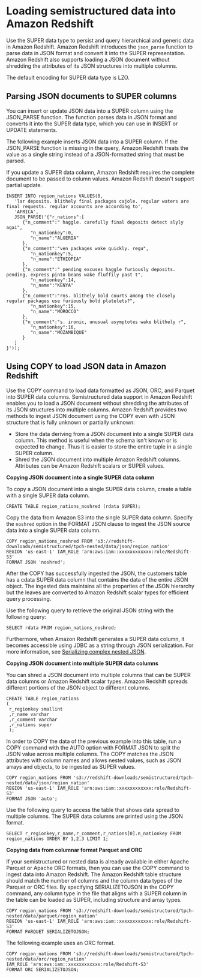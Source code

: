 # Loading semistructured data into Amazon Redshift<a name="ingest-super"></a>

Use the SUPER data type to persist and query hierarchical and generic data in Amazon Redshift\. Amazon Redshift introduces the `json_parse` function to parse data in JSON format and convert it into the SUPER representation\. Amazon Redshift also supports loading a JSON document without shredding the attributes of its JSON structures into multiple columns\.

The default encoding for SUPER data type is LZO\. 

## Parsing JSON documents to SUPER columns<a name="parse_json"></a>

You can insert or update JSON data into a SUPER column using the JSON\_PARSE function\. The function parses data in JSON format and converts it into the SUPER data type, which you can use in INSERT or UPDATE statements\. 

The following example inserts JSON data into a SUPER column\. If the JSON\_PARSE function is missing in the query, Amazon Redshift treats the value as a single string instead of a JSON\-formatted string that must be parsed\.

If you update a SUPER data column, Amazon Redshift requires the complete document to be passed to column values\. Amazon Redshift doesn't support partial update\. 

```
INSERT INTO region_nations VALUES(0,
   'lar deposits. blithely final packages cajole. regular waters are final requests. regular accounts are according to',
   'AFRICA',
   JSON_PARSE('{"r_nations":[
      {"n_comment":" haggle. carefully final deposits detect slyly agai",
         "n_nationkey":0,
         "n_name":"ALGERIA"
      },
      {"n_comment":"ven packages wake quickly. regu",
         "n_nationkey":5,
         "n_name":"ETHIOPIA"
      },
      {"n_comment":" pending excuses haggle furiously deposits. pending, express pinto beans wake fluffily past t",
         "n_nationkey":14,
         "n_name":"KENYA"
      },
      {"n_comment":"rns. blithely bold courts among the closely regular packages use furiously bold platelets?",
         "n_nationkey":15,
         "n_name":"MOROCCO"
      },
      {"n_comment":"s. ironic, unusual asymptotes wake blithely r",
         "n_nationkey":16,
         "n_name":"MOZAMBIQUE"
      }
   ]
}'));
```

## Using COPY to load JSON data in Amazon Redshift<a name="copy_json"></a>

Use the COPY command to load data formatted as JSON, ORC, and Parquet into SUPER data columns\. Semistructured data support in Amazon Redshift enables you to load a JSON document without shredding the attributes of its JSON structures into multiple columns\. Amazon Redshift provides two methods to ingest JSON document using the COPY even with JSON structure that is fully unknown or partially unknown: 
+ Store the data deriving from a JSON document into a single SUPER data column\. This method is useful when the schema isn't known or is expected to change\. Thus it is easier to store the entire tuple in a single SUPER column\.
+ Shred the JSON document into multiple Amazon Redshift columns\. Attributes can be Amazon Redshift scalars or SUPER values\. 

**Copying JSON document into a single SUPER data column**

To copy a JSON document into a single SUPER data column, create a table with a single SUPER data column\.

```
CREATE TABLE region_nations_noshred (rdata SUPER);
```

Copy the data from Amazon S3 into the single SUPER data column\. Specify the `noshred` option in the FORMAT JSON clause to ingest the JSON source data into a single SUPER data column\.

```
COPY region_nations_noshred FROM 's3://redshift-downloads/semistructured/tpch-nested/data/json/region_nation'
REGION 'us-east-1' IAM_ROLE 'arn:aws:iam::xxxxxxxxxxxx:role/Redshift-S3'
FORMAT JSON 'noshred';
```

After the COPY has successfully ingested the JSON, the customers table has a cdata SUPER data column that contains the data of the entire JSON object\. The ingested data maintains all the properties of the JSON hierarchy but the leaves are converted to Amazon Redshift scalar types for efficient query processing\.

Use the following query to retrieve the original JSON string with the following query:

```
SELECT rdata FROM region_nations_noshred;
```

Furthermore, when Amazon Redshift generates a SUPER data column, it becomes accessible using JDBC as a string through JSON serialization\. For more information, see [Serializing complex nested JSON](serializing-complex-JSON.md)\.

**Copying JSON document into multiple SUPER data columns**

You can shred a JSON document into multiple columns that can be SUPER data columns or Amazon Redshift scalar types\. Amazon Redshift spreads different portions of the JSON object to different columns\.

```
CREATE TABLE region_nations
(
 r_regionkey smallint
 ,r_name varchar
 ,r_comment varchar
 ,r_nations super
 );
```

In order to COPY the data of the previous example into this table, run a COPY command with the AUTO option with FORMAT JSON to split the JSON value across multiple columns\. The COPY matches the JSON attributes with column names and allows nested values, such as JSON arrays and objects, to be ingested as SUPER values\. 

```
COPY region_nations FROM 's3://redshift-downloads/semistructured/tpch-nested/data/json/region_nation'
REGION 'us-east-1' IAM_ROLE 'arn:aws:iam::xxxxxxxxxxxx:role/Redshift-S3'
FORMAT JSON 'auto';
```

Use the following query to access the table that shows data spread to multiple columns\. The SUPER data columns are printed using the JSON format\.

```
SELECT r_regionkey,r_name,r_comment,r_nations[0].n_nationkey FROM region_nations ORDER BY 1,2,3 LIMIT 1;
```

**Copying data from columnar format Parquet and ORC**

If your semistructured or nested data is already available in either Apache Parquet or Apache ORC formats, then you can use the COPY command to ingest data into Amazon Redshift\. The Amazon Redshift table structure should match the number of columns and the column data types of the Parquet or ORC files\. By specifying SERIALIZETOJSON in the COPY command, any column type in the file that aligns with a SUPER column in the table can be loaded as SUPER, including structure and array types\.

```
COPY region_nations FROM 's3://redshift-downloads/semistructured/tpch-nested/data/parquet/region_nation'
REGION 'us-east-1' IAM_ROLE 'arn:aws:iam::xxxxxxxxxxxx:role/Redshift-S3'
FORMAT PARQUET SERIALIZETOJSON;
```

The following example uses an ORC format\.

```
COPY region_nations FROM 's3://redshift-downloads/semistructured/tpch-nested/data/orc/region_nation'
IAM_ROLE 'arn:aws:iam::xxxxxxxxxxxx:role/Redshift-S3'
FORMAT ORC SERIALIZETOJSON;
```